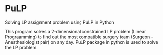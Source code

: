 # PuLP
Solving LP assignment problem using PuLP in Python

This program solves a 2-dimensional constrained LP problem (Linear Prograamming) to find out the most compatible surgery team (Surgeon
-Anesthesiologist pair) on any day. 
PuLP package in python is used to solve the LP problem.
